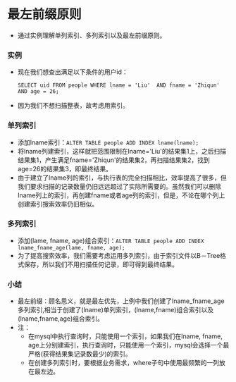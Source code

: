 # 最左前缀原则

- 通过实例理解单列索引、多列索引以及最左前缀原则。

### 实例

- 现在我们想查出满足以下条件的用户id：

  `SELECT uid FROM people WHERE lname = 'Liu'  AND fname = 'Zhiqun' AND age = 26;`

- 因为我们不想扫描整表，故考虑用索引。

### 单列索引

- 添加lname索引：`ALTER TABLE people ADD INDEX lname(lname);`
- 将lname列建索引，这样就把范围限制在lname='Liu'的结果集1上，之后扫描结果集1，产生满足fname='Zhiqun'的结果集2，再扫描结果集2，找到 age=26的结果集3，即最终结果。
- 由于建立了lname列的索引，与执行表的完全扫描相比，效率提高了很多，但我们要求扫描的记录数量仍旧远远超过了实际所需要的。虽然我们可以删除lname列上的索引，再创建fname或者age列的索引，但是，不论在哪个列上创建索引搜索效率仍旧相似。

### 多列索引

- 添加(lame, fname, age)组合索引：`ALTER TABLE people ADD INDEX lname_fname_age(lame, fname, age);`
- 为了提高搜索效率，我们需要考虑运用多列索引，由于索引文件以B－Tree格式保存，所以我们不用扫描任何记录，即可得到最终结果。

### 小结

- 最左前缀：顾名思义，就是最左优先，上例中我们创建了lname_fname_age多列索引,相当于创建了(lname)单列索引，(lname,fname)组合索引以及(lname,fname,age)组合索引。
- 注：
  - 在mysql中执行查询时，只能使用一个索引，如果我们在lname, fname, age上分别建索引，执行查询时，只能使用一个索引，mysql会选择一个最严格(获得结果集记录数最少)的索引。
  - 在创建多列索引时，要根据业务需求，where子句中使用最频繁的一列放在最左边。